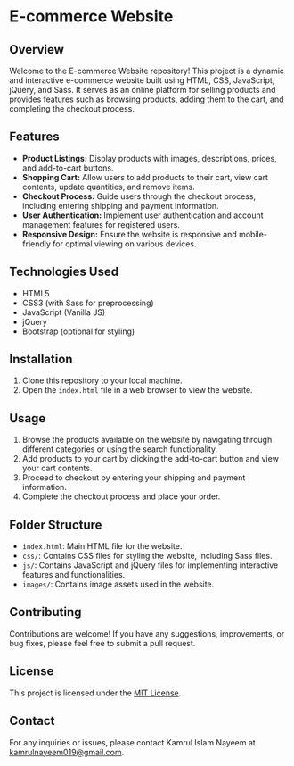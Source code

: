 # E-commerce Website

## Overview
Welcome to the E-commerce Website repository! This project is a dynamic and interactive e-commerce website built using HTML, CSS, JavaScript, jQuery, and Sass. It serves as an online platform for selling products and provides features such as browsing products, adding them to the cart, and completing the checkout process.

## Features
- **Product Listings:** Display products with images, descriptions, prices, and add-to-cart buttons.
- **Shopping Cart:** Allow users to add products to their cart, view cart contents, update quantities, and remove items.
- **Checkout Process:** Guide users through the checkout process, including entering shipping and payment information.
- **User Authentication:** Implement user authentication and account management features for registered users.
- **Responsive Design:** Ensure the website is responsive and mobile-friendly for optimal viewing on various devices.

## Technologies Used
- HTML5
- CSS3 (with Sass for preprocessing)
- JavaScript (Vanilla JS)
- jQuery
- Bootstrap (optional for styling)

## Installation
1. Clone this repository to your local machine.
2. Open the `index.html` file in a web browser to view the website.

## Usage
1. Browse the products available on the website by navigating through different categories or using the search functionality.
2. Add products to your cart by clicking the add-to-cart button and view your cart contents.
3. Proceed to checkout by entering your shipping and payment information.
4. Complete the checkout process and place your order.

## Folder Structure
- `index.html`: Main HTML file for the website.
- `css/`: Contains CSS files for styling the website, including Sass files.
- `js/`: Contains JavaScript and jQuery files for implementing interactive features and functionalities.
- `images/`: Contains image assets used in the website.

## Contributing
Contributions are welcome! If you have any suggestions, improvements, or bug fixes, please feel free to submit a pull request.

## License
This project is licensed under the [MIT License](LICENSE).

## Contact
For any inquiries or issues, please contact Kamrul Islam Nayeem at kamrulnayeem019@gmail.com.
